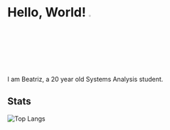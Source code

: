 # Hello, World! <img src="https://th.bing.com/th/id/R.fb48d654a18b552077522b355f721cec?rik=AsmQI1uTuIdvxA&pid=ImgRaw&r=0" width=3%>
I am Beatriz, a 20 year old Systems Analysis student.

## Stats
![Top Langs](https://github-readme-stats.vercel.app/api/top-langs/?username=beatrizhub)
